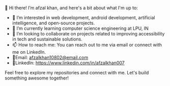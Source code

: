👋 Hi there!
I’m afzal khan, and here's a bit about what I'm up to:
- 👀 I’m interested in web development, android development, artificial intelligence, and open-source projects.
- 🌱 I’m currently learning computer science engineering at LPU, IN
- 💞️ I’m looking to collaborate on projects related to improving accessibility in tech and sustainable solutions.
- 📫 How to reach me: You can reach out to me via email or connect with me on LinkedIn.
-    📌Email: afzalkhan10802@email.com
-    📌LinkedIn: https://www.linkedin.com/in/afzalkhan007

  Feel free to explore my repositories and connect with me. Let's build something awesome together!
<!---
afzalkhan7/afzalkhan7 is a ✨ special ✨ repository because its `README.md` (this file) appears on your GitHub profile.
You can click the Preview link to take a look at your changes.
--->
